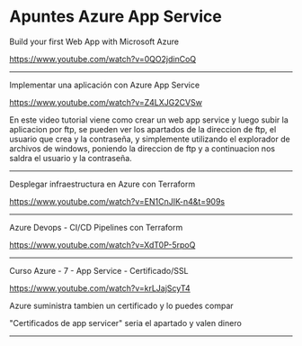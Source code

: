 # Apuntes Azure App Service

Build your first Web App with Microsoft Azure

https://www.youtube.com/watch?v=0QO2jdinCoQ

___

Implementar una aplicación con Azure App Service

https://www.youtube.com/watch?v=Z4LXJG2CVSw

En este video tutorial viene como crear un web app service y luego subir la aplicacion por ftp, se pueden ver los apartados de la direccion de ftp, el usuario que crea y la contraseña, y simplemente utilizando el explorador de archivos de windows, poniendo la direccion de ftp y  a continuacion nos saldra  el usuario y la contraseña.
 

___


Desplegar infraestructura en Azure con Terraform

https://www.youtube.com/watch?v=EN1CnJIK-n4&t=909s



___

Azure Devops - CI/CD Pipelines con Terraform

https://www.youtube.com/watch?v=XdT0P-5rpoQ

____

Curso Azure - 7 - App Service - Certificado/SSL

https://www.youtube.com/watch?v=krLJajScyT4

Azure suministra tambien un certificado y lo puedes compar

"Certificados de app servicer" seria el apartado y valen dinero



___





